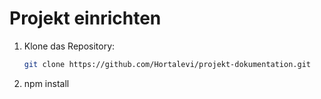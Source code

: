 # Projekt einrichten

1. Klone das Repository:
   ```bash
   git clone https://github.com/Hortalevi/projekt-dokumentation.git

2. npm install
